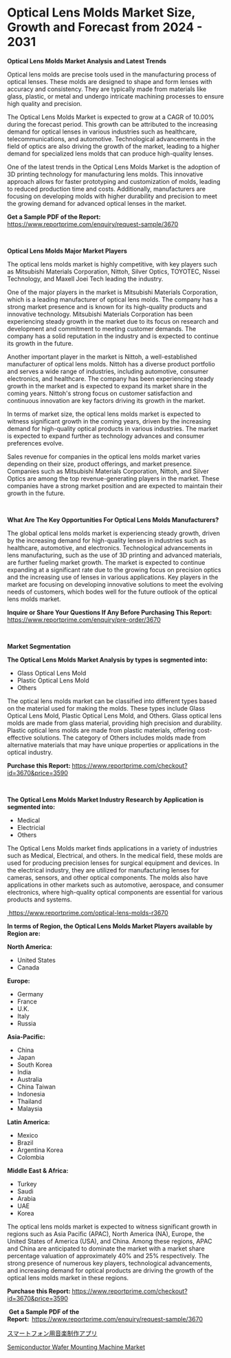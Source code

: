 <p><h1>Optical Lens Molds Market Size, Growth and Forecast from 2024 - 2031</h1></p><p><strong>Optical Lens Molds Market Analysis and Latest Trends</strong></p>
<p><p>Optical lens molds are precise tools used in the manufacturing process of optical lenses. These molds are designed to shape and form lenses with accuracy and consistency. They are typically made from materials like glass, plastic, or metal and undergo intricate machining processes to ensure high quality and precision.</p><p>The Optical Lens Molds Market is expected to grow at a CAGR of 10.00% during the forecast period. This growth can be attributed to the increasing demand for optical lenses in various industries such as healthcare, telecommunications, and automotive. Technological advancements in the field of optics are also driving the growth of the market, leading to a higher demand for specialized lens molds that can produce high-quality lenses.</p><p>One of the latest trends in the Optical Lens Molds Market is the adoption of 3D printing technology for manufacturing lens molds. This innovative approach allows for faster prototyping and customization of molds, leading to reduced production time and costs. Additionally, manufacturers are focusing on developing molds with higher durability and precision to meet the growing demand for advanced optical lenses in the market.</p></p>
<p><strong>Get a Sample PDF of the Report:&nbsp;</strong> <a href="https://www.reportprime.com/enquiry/request-sample/3670">https://www.reportprime.com/enquiry/request-sample/3670</a></p>
<p>&nbsp;</p>
<p><strong>Optical Lens Molds Major Market Players</strong></p>
<p><p>The optical lens molds market is highly competitive, with key players such as Mitsubishi Materials Corporation, Nittoh, Silver Optics, TOYOTEC, Nissei Technology, and Maxell Joei Tech leading the industry. </p><p>One of the major players in the market is Mitsubishi Materials Corporation, which is a leading manufacturer of optical lens molds. The company has a strong market presence and is known for its high-quality products and innovative technology. Mitsubishi Materials Corporation has been experiencing steady growth in the market due to its focus on research and development and commitment to meeting customer demands. The company has a solid reputation in the industry and is expected to continue its growth in the future.</p><p>Another important player in the market is Nittoh, a well-established manufacturer of optical lens molds. Nittoh has a diverse product portfolio and serves a wide range of industries, including automotive, consumer electronics, and healthcare. The company has been experiencing steady growth in the market and is expected to expand its market share in the coming years. Nittoh's strong focus on customer satisfaction and continuous innovation are key factors driving its growth in the market.</p><p>In terms of market size, the optical lens molds market is expected to witness significant growth in the coming years, driven by the increasing demand for high-quality optical products in various industries. The market is expected to expand further as technology advances and consumer preferences evolve. </p><p>Sales revenue for companies in the optical lens molds market varies depending on their size, product offerings, and market presence. Companies such as Mitsubishi Materials Corporation, Nittoh, and Silver Optics are among the top revenue-generating players in the market. These companies have a strong market position and are expected to maintain their growth in the future.</p></p>
<p>&nbsp;</p>
<p><strong>What Are The Key Opportunities For Optical Lens Molds Manufacturers?</strong></p>
<p><p>The global optical lens molds market is experiencing steady growth, driven by the increasing demand for high-quality lenses in industries such as healthcare, automotive, and electronics. Technological advancements in lens manufacturing, such as the use of 3D printing and advanced materials, are further fueling market growth. The market is expected to continue expanding at a significant rate due to the growing focus on precision optics and the increasing use of lenses in various applications. Key players in the market are focusing on developing innovative solutions to meet the evolving needs of customers, which bodes well for the future outlook of the optical lens molds market.</p></p>
<p><strong>Inquire or Share Your Questions If Any Before Purchasing This Report:</strong> <a href="https://www.reportprime.com/enquiry/pre-order/3670">https://www.reportprime.com/enquiry/pre-order/3670</a></p>
<p>&nbsp;</p>
<p><strong>Market Segmentation</strong></p>
<p><strong>The Optical Lens Molds Market Analysis by types is segmented into:</strong></p>
<p><ul><li>Glass Optical Lens Mold</li><li>Plastic Optical Lens Mold</li><li>Others</li></ul></p>
<p><p>The optical lens molds market can be classified into different types based on the material used for making the molds. These types include Glass Optical Lens Mold, Plastic Optical Lens Mold, and Others. Glass optical lens molds are made from glass material, providing high precision and durability. Plastic optical lens molds are made from plastic materials, offering cost-effective solutions. The category of Others includes molds made from alternative materials that may have unique properties or applications in the optical industry.</p></p>
<p><strong>Purchase this Report:&nbsp;</strong><a href="https://www.reportprime.com/checkout?id=3670&price=3590">https://www.reportprime.com/checkout?id=3670&price=3590</a></p>
<p>&nbsp;</p>
<p><strong>The Optical Lens Molds Market Industry Research by Application is segmented into:</strong></p>
<p><ul><li>Medical</li><li>Electricial</li><li>Others</li></ul></p>
<p><p>The Optical Lens Molds market finds applications in a variety of industries such as Medical, Electrical, and others. In the medical field, these molds are used for producing precision lenses for surgical equipment and devices. In the electrical industry, they are utilized for manufacturing lenses for cameras, sensors, and other optical components. The molds also have applications in other markets such as automotive, aerospace, and consumer electronics, where high-quality optical components are essential for various products and systems.</p></p>
<p><a href="https://www.reportprime.com/optical-lens-molds-r3670">&nbsp;https://www.reportprime.com/optical-lens-molds-r3670</a></p>
<p><strong>In terms of Region, the Optical Lens Molds Market Players available by Region are:</strong></p>
<p>
    <p> <strong> North America: </strong>
        <ul>
            <li>United States</li>
            <li>Canada</li>
        </ul>
        </p> 
    <p> <strong> Europe: </strong>
        <ul>
            <li>Germany</li>
            <li>France</li>
            <li>U.K.</li>
            <li>Italy</li>
            <li>Russia</li>
        </ul>
        </p> 
    <p> <strong> Asia-Pacific: </strong>
        <ul>
            <li>China</li>
            <li>Japan</li>
            <li>South Korea</li>
            <li>India</li>
            <li>Australia</li>
            <li>China Taiwan</li>
            <li>Indonesia</li>
            <li>Thailand</li>
            <li>Malaysia</li>
        </ul>
        </p> 
    <p> <strong> Latin America: </strong>
        <ul>
            <li>Mexico</li>
            <li>Brazil</li>
            <li>Argentina Korea</li>
            <li>Colombia</li>
        </ul>
        </p> 
    <p> <strong> Middle East & Africa: </strong>
        <ul>
            <li>Turkey</li>
            <li>Saudi</li>
            <li>Arabia</li>
            <li>UAE</li>
            <li>Korea</li>
        </ul>
    </p>
    </p>
<p><p>The optical lens molds market is expected to witness significant growth in regions such as Asia Pacific (APAC), North America (NA), Europe, the United States of America (USA), and China. Among these regions, APAC and China are anticipated to dominate the market with a market share percentage valuation of approximately 40% and 25% respectively. The strong presence of numerous key players, technological advancements, and increasing demand for optical products are driving the growth of the optical lens molds market in these regions.</p></p>
<p><strong>Purchase this Report: </strong><a href="https://www.reportprime.com/checkout?id=3670&price=3590">https://www.reportprime.com/checkout?id=3670&price=3590</a></p>
<p>&nbsp;<strong>Get a Sample PDF of the Report:&nbsp;&nbsp;</strong><a href="https://www.reportprime.com/enquiry/request-sample/3670">https://www.reportprime.com/enquiry/request-sample/3670</a></p>
<p><strong></strong></p>
<p><p><a href="https://github.com/SimeonBode1/Market-Research-Report-List-2/blob/main/465166083493.md">スマートフォン用音楽制作アプリ</a></p><p><a href="https://github.com/riwar777/Market-Research-Report-List-1/blob/main/semiconductor-wafer-mounting-machine-market.md">Semiconductor Wafer Mounting Machine Market</a></p></p>